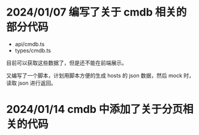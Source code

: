 # 2024/01/07 编写了关于 cmdb 相关的部分代码 

* api/cmdb.ts
* types/cmdb.ts

目前可以获取这些数据了，但是还不能在前端展示。

又编写了一个脚本，计划用脚本方便的生成 hosts 的 json 数据，然后 mock 时，读取 json 进行返回。

# 2024/01/14 cmdb 中添加了关于分页相关的代码
